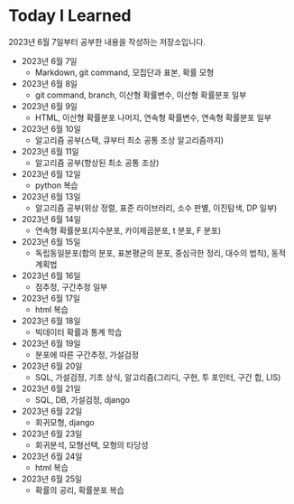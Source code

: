 # Today I Learned
2023년 6월 7일부터 공부한 내용을 작성하는 저장소입니다.

* 2023년 6월 7일
  * Markdown, git command, 모집단과 표본, 확률 모형
* 2023년 6월 8일
  * git command, branch, 이산형 확률변수, 이산형 확률분포 일부
* 2023년 6월 9일
  * HTML, 이산형 확률분포 나머지, 연속형 확률변수, 연속형 확률분포 일부
* 2023년 6월 10일
  * 알고리즘 공부(스택, 큐부터 최소 공통 조상 알고리즘까지)
* 2023년 6월 11일
  * 알고리즘 공부(향상된 최소 공통 조상)
* 2023년 6월 12일
  * python 복습
* 2023년 6월 13일
  * 알고리즘 공부(위상 정렬, 표준 라이브러리, 소수 판별, 이진탐색, DP 일부)
* 2023년 6월 14일
  * 연속형 확률분포(지수분포, 카이제곱분포, t 분포, F 분포)
* 2023년 6월 15일
  * 독립동일분포(합의 분포, 표본평균의 분포, 중심극한 정리, 대수의 법칙), 동적 계획법
* 2023년 6월 16일
  * 점추정, 구간추정 일부
* 2023년 6월 17일
  * html 복습
* 2023년 6월 18일
  * 빅데이터 확률과 통계 학습
* 2023년 6월 19일
  * 분포에 따른 구간추정, 가설검정
* 2023년 6월 20일
  * SQL, 가설검정, 기초 상식, 알고리즘(그리디, 구현, 투 포인터, 구간 합, LIS)
* 2023년 6월 21일
  * SQL, DB, 가설검정, django
* 2023년 6월 22일
  * 회귀모형, django
* 2023년 6월 23일
  * 회귀분석, 모형선택, 모형의 타당성
* 2023년 6월 24일
  * html 복습
* 2023년 6월 25일
  * 확률의 공리, 확률분포 복습